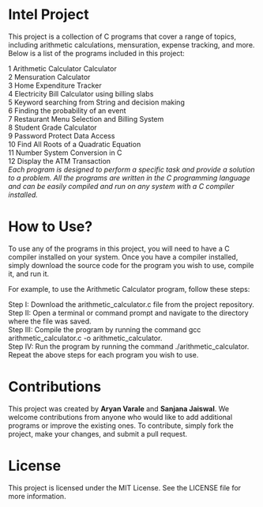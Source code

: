 # Intel Project 

This project is a collection of C programs that cover a range of topics, including arithmetic calculations, mensuration, expense tracking, and more. Below is a list of the programs included in this project:

1 Arithmetic Calculator Calculator <br>
2 Mensuration Calculator <br>
3 Home Expenditure Tracker <br>
4 Electricity Bill Calculator using billing slabs <br>
5 Keyword searching from String and decision making <br>
6 Finding the probability of an event <br>
7 Restaurant Menu Selection and Billing System <br>
8 Student Grade Calculator <br>
9 Password Protect Data Access <br>
10 Find All Roots of a Quadratic Equation <br>
11 Number System Conversion in C <br>
12 Display the ATM Transaction <br>
_Each program is designed to perform a specific task and provide a solution to a problem. All the programs are written in the C programming language and can be easily compiled and run on any system with a C compiler installed._

# How to Use?
To use any of the programs in this project, you will need to have a C compiler installed on your system. Once you have a compiler installed, simply download the source code for the program you wish to use, compile it, and run it.

For example, to use the Arithmetic Calculator program, follow these steps:

Step I: Download the arithmetic_calculator.c file from the project repository.<br>
Step II: Open a terminal or command prompt and navigate to the directory where the file was saved.<br>
Step III: Compile the program by running the command gcc arithmetic_calculator.c -o arithmetic_calculator.<br>
Step IV: Run the program by running the command ./arithmetic_calculator.<br>
Repeat the above steps for each program you wish to use.

# Contributions
This project was created by <b>Aryan Varale</b> and <b>Sanjana Jaiswal</b>. We welcome contributions from anyone who would like to add additional programs or improve the existing ones. To contribute, simply fork the project, make your changes, and submit a pull request.

# License
This project is licensed under the MIT License. See the LICENSE file for more information.
